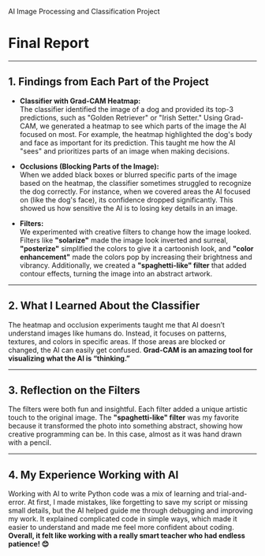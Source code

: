 AI Image Processing and Classification Project


# **Final Report**

---

## **1. Findings from Each Part of the Project**
- **Classifier with Grad-CAM Heatmap:**  
  The classifier identified the image of a dog and provided its top-3 predictions, such as "Golden Retriever" or "Irish Setter." Using Grad-CAM, we generated a heatmap to see which parts of the image the AI focused on most. For example, the heatmap highlighted the dog's body and face as important for its prediction. This taught me how the AI "sees" and prioritizes parts of an image when making decisions.

- **Occlusions (Blocking Parts of the Image):**  
  When we added black boxes or blurred specific parts of the image based on the heatmap, the classifier sometimes struggled to recognize the dog correctly. For instance, when we covered areas the AI focused on (like the dog's face), its confidence dropped significantly. This showed us how sensitive the AI is to losing key details in an image.

- **Filters:**  
  We experimented with creative filters to change how the image looked. Filters like **"solarize"** made the image look inverted and surreal, **"posterize"** simplified the colors to give it a cartoonish look, and **"color enhancement"** made the colors pop by increasing their brightness and vibrancy. Additionally, we created a **"spaghetti-like" filter** that added contour effects, turning the image into an abstract artwork.

---

## **2. What I Learned About the Classifier**
The heatmap and occlusion experiments taught me that AI doesn’t understand images like humans do. Instead, it focuses on patterns, textures, and colors in specific areas. If those areas are blocked or changed, the AI can easily get confused. **Grad-CAM is an amazing tool for visualizing what the AI is “thinking.”**

---

## **3. Reflection on the Filters**
The filters were both fun and insightful. Each filter added a unique artistic touch to the original image. The **"spaghetti-like" filter** was my favorite because it transformed the photo into something abstract, showing how creative programming can be. In this case, almost as it was hand drawn with a pencil. 

---

## **4. My Experience Working with AI**
Working with AI to write Python code was a mix of learning and trial-and-error. At first, I made mistakes, like forgetting to save my script or missing small details, but the AI helped guide me through debugging and improving my work. It explained complicated code in simple ways, which made it easier to understand and made me feel more confident about coding. **Overall, it felt like working with a really smart teacher who had endless patience! 😊**
